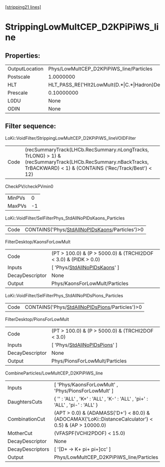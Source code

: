 [\[stripping21 lines\]](../stripping21-index.md)

# StrippingLowMultCEP_D2KPiPiWS_line

## Properties:

|                |                                                        |
|----------------|--------------------------------------------------------|
| OutputLocation | Phys/LowMultCEP_D2KPiPiWS_line/Particles               |
| Postscale      | 1.0000000                                              |
| HLT            | HLT_PASS_RE('Hlt2LowMult(D.\*\|C.\*\|Hadron)Decision') |
| Prescale       | 0.10000000                                             |
| L0DU           | None                                                   |
| ODIN           | None                                                   |

## Filter sequence:

LoKi::VoidFilter/StrippingLowMultCEP_D2KPiPiWS_lineVOIDFilter

|      |                                                                                                                                                                     |
|------|---------------------------------------------------------------------------------------------------------------------------------------------------------------------|
| Code | (recSummaryTrack(LHCb.RecSummary.nLongTracks, TrLONG) \> 1) & (recSummaryTrack(LHCb.RecSummary.nBackTracks, TrBACKWARD) \< 1) & (CONTAINS ('Rec/Track/Best') \< 12) |

CheckPV/checkPVmin0

|        |     |
|--------|-----|
| MinPVs | 0   |
| MaxPVs | -1  |

LoKi::VoidFilter/SelFilterPhys_StdAllNoPIDsKaons_Particles

|      |                                                                                                        |
|------|--------------------------------------------------------------------------------------------------------|
| Code | CONTAINS('Phys/[StdAllNoPIDsKaons](../commonparticles/stripping21-stdallnopidskaons.md)/Particles')\>0 |

FilterDesktop/KaonsForLowMult

|                 |                                                                                       |
|-----------------|---------------------------------------------------------------------------------------|
| Code            | (PT \> 100.0) & (P \> 5000.0) & (TRCHI2DOF \< 3.0) & (PIDK \> 0.0)                    |
| Inputs          | \[ 'Phys/[StdAllNoPIDsKaons](../commonparticles/stripping21-stdallnopidskaons.md)' \] |
| DecayDescriptor | None                                                                                  |
| Output          | Phys/KaonsForLowMult/Particles                                                        |

LoKi::VoidFilter/SelFilterPhys_StdAllNoPIDsPions_Particles

|      |                                                                                                        |
|------|--------------------------------------------------------------------------------------------------------|
| Code | CONTAINS('Phys/[StdAllNoPIDsPions](../commonparticles/stripping21-stdallnopidspions.md)/Particles')\>0 |

FilterDesktop/PionsForLowMult

|                 |                                                                                       |
|-----------------|---------------------------------------------------------------------------------------|
| Code            | (PT \> 100.0) & (P \> 5000.0) & (TRCHI2DOF \< 3.0)                                    |
| Inputs          | \[ 'Phys/[StdAllNoPIDsPions](../commonparticles/stripping21-stdallnopidspions.md)' \] |
| DecayDescriptor | None                                                                                  |
| Output          | Phys/PionsForLowMult/Particles                                                        |

CombineParticles/LowMultCEP_D2KPiPiWS_line

|                  |                                                                                                          |
|------------------|----------------------------------------------------------------------------------------------------------|
| Inputs           | \[ 'Phys/KaonsForLowMult' , 'Phys/PionsForLowMult' \]                                                    |
| DaughtersCuts    | { '' : 'ALL' , 'K+' : 'ALL' , 'K-' : 'ALL' , 'pi+' : 'ALL' , 'pi-' : 'ALL' }                             |
| CombinationCut   | (APT \> 0.0) & (ADAMASS('D+') \< 80.0) & (ADOCAMAX('LoKi::DistanceCalculator') \< 0.5) & (AP \> 10000.0) |
| MotherCut        | (VFASPF(VCHI2PDOF) \< 15.0)                                                                              |
| DecayDescriptor  | None                                                                                                     |
| DecayDescriptors | \[ '\[D+ -\> K+ pi+ pi+\]cc' \]                                                                          |
| Output           | Phys/LowMultCEP_D2KPiPiWS_line/Particles                                                                 |

